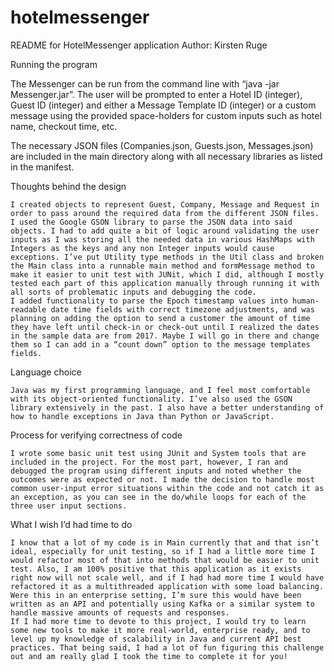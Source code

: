 # hotelmessenger
README for HotelMessenger application
Author: Kirsten Ruge

Running the program

The Messenger can be run from the command line with “java -jar Messenger.jar”. The user will be prompted to enter a Hotel ID (integer), Guest ID (integer) and either a Message Template ID (integer) or a custom message using the provided space-holders for custom inputs such as hotel name, checkout time, etc.

The necessary JSON files (Companies.json, Guests.json, Messages.json) are included in the main directory along with all necessary libraries as listed in the manifest. 

Thoughts behind the design

	I created objects to represent Guest, Company, Message and Request in order to pass around the required data from the different JSON files. I used the Google GSON library to parse the JSON data into said objects. I had to add quite a bit of logic around validating the user inputs as I was storing all the needed data in various HashMaps with Integers as the keys and any non Integer inputs would cause exceptions. I’ve put Utility type methods in the Util class and broken the Main class into a runnable main method and formMessage method to make it easier to unit test with JUNit, which I did, although I mostly tested each part of this application manually through running it with all sorts of problematic inputs and debugging the code.
	I added functionality to parse the Epoch timestamp values into human-readable date time fields with correct timezone adjustments, and was planning on adding the option to send a customer the amount of time they have left until check-in or check-out until I realized the dates in the sample data are from 2017. Maybe I will go in there and change them so I can add in a “count down” option to the message templates fields.
	
Language choice

	Java was my first programming language, and I feel most comfortable with its object-oriented functionality. I’ve also used the GSON library extensively in the past. I also have a better understanding of how to handle exceptions in Java than Python or JavaScript. 

Process for verifying correctness of code

	I wrote some basic unit test using JUnit and System tools that are included in the project. For the most part, however, I ran and debugged the program using different inputs and noted whether the outcomes were as expected or not. I made the decision to handle most common user-input error situations within the code and not catch it as an exception, as you can see in the do/while loops for each of the three user input sections.
	
	

What I wish I’d had time to do

	I know that a lot of my code is in Main currently that and that isn’t ideal, especially for unit testing, so if I had a little more time I would refactor most of that into methods that would be easier to unit test. Also, I am 100% positive that this application as it exists right now will not scale well, and if I had had more time I would have refactored it as a multithreaded application with some load balancing. Were this in an enterprise setting, I’m sure this would have been written as an API and potentially using Kafka or a similar system to handle massive amounts of requests and responses.
	If I had more time to devote to this project, I would try to learn some new tools to make it more real-world, enterprise ready, and to level up my knowledge of scalability in Java and current API best practices. That being said, I had a lot of fun figuring this challenge out and am really glad I took the time to complete it for you! 
	
	
